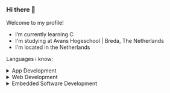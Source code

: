 ### Hi there 👋
Welcome to my profile!

- I’m currently learning C
- I'm studying at Avans Hogeschool | Breda, The Netherlands
- I'm located in the Netherlands

Languages i know:

<details>
  <summary>App Development</summary>
  - C# (.net MAUI) <br>
  - Java <br> 
  - Python
</details>

<details>
  <summary>Web Development</summary>
  - HTML <br>
  - CSS <br>
  - SQL <br>
  - PHP <br>
  - Javascript/Typescript (beginner)
</details>

<details>
  <summary>Embedded Software Development</summary>
  - C (Arduino, Esp32) <br>
</details>
